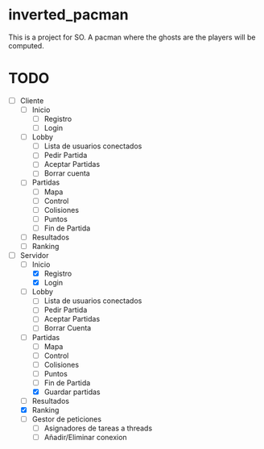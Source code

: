 # inverted_pacman

This is a project for SO. A pacman where the ghosts are the players will be computed.

# TODO

- [ ] Cliente
  - [ ] Inicio
    - [ ] Registro
    - [ ] Login
  - [ ] Lobby
    - [ ] Lista de usuarios conectados
    - [ ] Pedir Partida
    - [ ] Aceptar Partidas
    - [ ] Borrar cuenta
  - [ ] Partidas
    - [ ] Mapa
    - [ ] Control
    - [ ] Colisiones
    - [ ] Puntos
    - [ ] Fin de Partida
  - [ ] Resultados
  - [ ] Ranking
- [ ] Servidor
  - [ ] Inicio
    - [x] Registro
    - [x] Login
  - [ ] Lobby
    - [ ] Lista de usuarios conectados
    - [ ] Pedir Partida
    - [ ] Aceptar Partidas
    - [ ] Borrar Cuenta
  - [ ] Partidas
    - [ ] Mapa
    - [ ] Control
    - [ ] Colisiones
    - [ ] Puntos
    - [ ] Fin de Partida
    - [x] Guardar partidas
  - [ ] Resultados
  - [x] Ranking
  - [ ] Gestor de peticiones
    - [ ] Asignadores de tareas a threads
    - [ ] Añadir/Eliminar conexion
